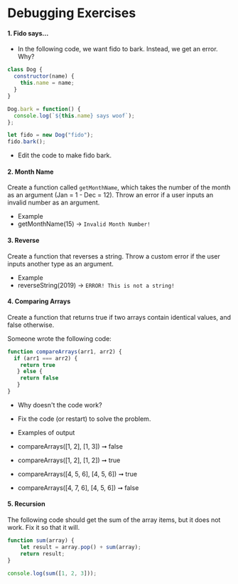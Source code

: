 # Debugging Exercises

#### 1. Fido says...
* In the following code, we want fido to bark. Instead, we get an error. Why?

``` javascript 
class Dog {
  constructor(name) {
    this.name = name;
  }
}

Dog.bark = function() {
  console.log(`${this.name} says woof`);
};

let fido = new Dog("fido");
fido.bark();
```
* Edit the code to make fido bark. 

#### 2. Month Name
Create a function called `getMonthName`, which takes the number of the month as an argument (Jan = 1 - Dec = 12). Throw an error if a user inputs an invalid number as an argument. 
* Example 
* getMonthName(15) -> `Invalid Month Number!`

#### 3. Reverse 
Create a function that reverses a string. Throw a custom error if the user inputs another type as an argument. 

* Example 
* reverseString(2019) -> `ERROR! This is not a string!`

#### 4. Comparing Arrays
Create a function that returns true if two arrays contain identical values, and false otherwise.

Someone wrote the following code: 
```javascript
function compareArrays(arr1, arr2) {
  if (arr1 === arr2) {
    return true
   } else {
    return false
   }
}
```
* Why doesn't the code work? 
* Fix the code (or restart) to solve the problem.

* Examples of output
* compareArrays([1, 2], [1, 3]) ➞ false
* compareArrays([1, 2], [1, 2]) ➞ true
* compareArrays([4, 5, 6], [4, 5, 6]) ➞ true
* compareArrays([4, 7, 6], [4, 5, 6]) ➞ false


#### 5. Recursion 
The following code should get the sum of the array items, but it does not work. Fix it so that it will. 
```javascript
function sum(array) {
    let result = array.pop() + sum(array);
    return result;
}

console.log(sum([1, 2, 3]));
```
